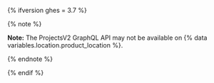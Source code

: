 {% ifversion ghes = 3.7 %}

{% note %}

**Note:** The ProjectsV2 GraphQL API may not be available on {% data variables.location.product_location %}.

{% endnote %}

{% endif %}
